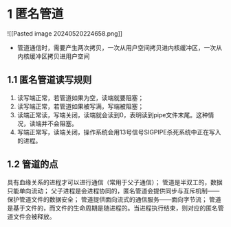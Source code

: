 # 1 匿名管道


 ![[Pasted image 20240520224658.png]]
- 管道通信时，需要产生两次拷贝，一次从用户空间拷贝进内核缓冲区，一次从内核缓冲区拷贝进用户空间 

## 1.1 匿名管道读写规则
1. 读写端正常，若管道如果为空，读端就要阻塞；
2. 读写端正常，若管道如果被写满，写端被阻塞；
3. 读端正常读，写端关闭，读端就会读到0，表明读到pipe文件末尾。这种情况，读端并不会阻塞。
4. 写端正常写，读端关闭，操作系统会用13号信号SIGPIPE杀死系统中正在写入的进程。


## 1.2 管道的点
具有血缘关系的进程才可以进行通信（常用于父子通信）；
管道是半双工的，数据只能单向流动；
父子进程是会进程协同的，匿名管道会提供同步与互斥机制——保护管道文件的数据安全；
管道提供面向流式的通信服务——面向字节流；
管道是基于文件的，而文件的生命周期是随进程的。当进程执行结束，则对应的匿名管道文件会被释放。



